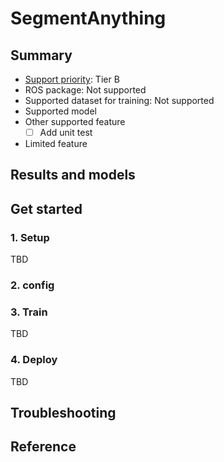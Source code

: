 # SegmentAnything
## Summary

- [Support priority](https://github.com/tier4/AWML/blob/main/docs/design/autoware_ml_design.md#support-priority): Tier B
- ROS package: Not supported
- Supported dataset for training: Not supported
- Supported model
- Other supported feature
  - [ ] Add unit test
- Limited feature

## Results and models


## Get started
### 1. Setup

TBD

### 2. config

### 3. Train

TBD

### 4. Deploy

TBD

## Troubleshooting
## Reference
